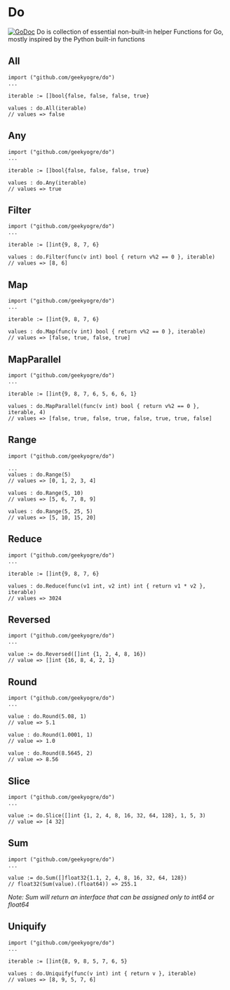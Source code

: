 # Do
[![GoDoc](https://godoc.org/github.com/geekyogre/do?status.svg)](https://godoc.org/github.com/geekyogre/do)
Do is collection of essential non-built-in helper Functions for Go, mostly inspired by the Python built-in functions


## All
```
import ("github.com/geekyogre/do")
...

iterable := []bool{false, false, false, true}

values : do.All(iterable)
// values => false

```

## Any
```
import ("github.com/geekyogre/do")
...

iterable := []bool{false, false, false, true}

values : do.Any(iterable)
// values => true

```

## Filter
```
import ("github.com/geekyogre/do")
...

iterable := []int{9, 8, 7, 6}

values : do.Filter(func(v int) bool { return v%2 == 0 }, iterable)
// values => [8, 6]

```

## Map
```
import ("github.com/geekyogre/do")
...

iterable := []int{9, 8, 7, 6}

values : do.Map(func(v int) bool { return v%2 == 0 }, iterable)
// values => [false, true, false, true]

```

## MapParallel
```
import ("github.com/geekyogre/do")
...

iterable := []int{9, 8, 7, 6, 5, 6, 6, 1}

values : do.MapParallel(func(v int) bool { return v%2 == 0 }, iterable, 4)
// values => [false, true, false, true, false, true, true, false]

```

## Range
```
import ("github.com/geekyogre/do")

...
values : do.Range(5)
// values => [0, 1, 2, 3, 4]

values : do.Range(5, 10)
// values => [5, 6, 7, 8, 9]

values : do.Range(5, 25, 5)
// values => [5, 10, 15, 20]

```

## Reduce
```
import ("github.com/geekyogre/do")
...

iterable := []int{9, 8, 7, 6}

values : do.Reduce(func(v1 int, v2 int) int { return v1 * v2 }, iterable)
// values => 3024

```

## Reversed
```
import ("github.com/geekyogre/do")
...

value := do.Reversed([]int {1, 2, 4, 8, 16})
// value => []int {16, 8, 4, 2, 1}

```

## Round
```
import ("github.com/geekyogre/do")
...

value : do.Round(5.08, 1)
// value => 5.1

value : do.Round(1.0001, 1)
// value => 1.0

value : do.Round(8.5645, 2)
// value => 8.56

```

## Slice
```
import ("github.com/geekyogre/do")
...

value := do.Slice([]int {1, 2, 4, 8, 16, 32, 64, 128}, 1, 5, 3)
// value => [4 32]

```

## Sum
```
import ("github.com/geekyogre/do")
...

value := do.Sum([]float32{1.1, 2, 4, 8, 16, 32, 64, 128})
// float32(Sum(value).(float64)) => 255.1

```
*Note: Sum will return an interface that can be assigned only to int64 or float64*


## Uniquify
```
import ("github.com/geekyogre/do")
...

iterable := []int{8, 9, 8, 5, 7, 6, 5}

values : do.Uniquify(func(v int) int { return v }, iterable)
// values => [8, 9, 5, 7, 6]

```
